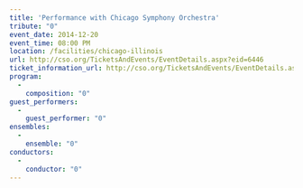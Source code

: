 ```yaml
---
title: 'Performance with Chicago Symphony Orchestra'
tribute: "0"
event_date: 2014-12-20
event_time: 08:00 PM
location: /facilities/chicago-illinois
url: http://cso.org/TicketsAndEvents/EventDetails.aspx?eid=6446
ticket_information_url: http://cso.org/TicketsAndEvents/EventDetails.aspx?eid=6446
program: 
  -
    composition: "0"
guest_performers: 
  -
    guest_performer: "0"
ensembles: 
  -
    ensemble: "0"
conductors: 
  -
    conductor: "0"
---
```

